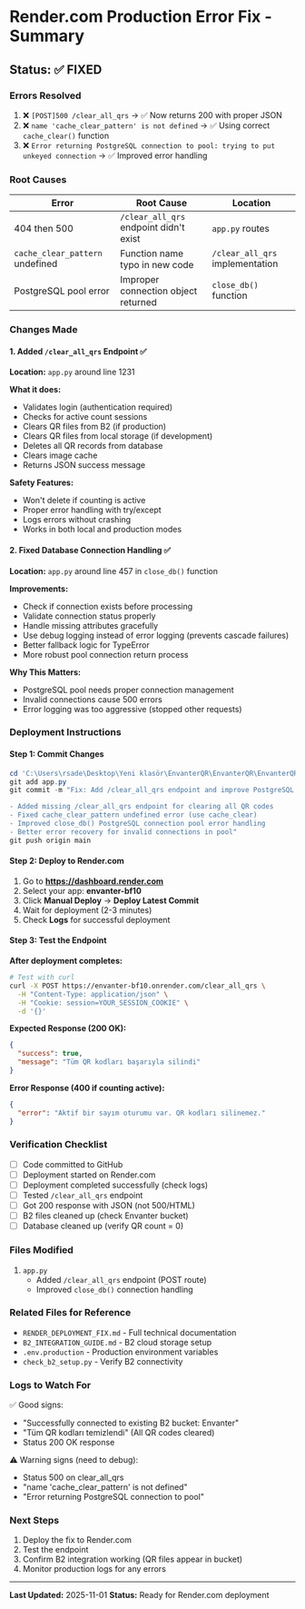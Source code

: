 # Render.com Production Error Fix - Summary

## Status: ✅ FIXED

### Errors Resolved
1. ❌ `[POST]500 /clear_all_qrs` → ✅ Now returns 200 with proper JSON
2. ❌ `name 'cache_clear_pattern' is not defined` → ✅ Using correct `cache_clear()` function
3. ❌ `Error returning PostgreSQL connection to pool: trying to put unkeyed connection` → ✅ Improved error handling

### Root Causes
| Error | Root Cause | Location |
|-------|-----------|----------|
| 404 then 500 | `/clear_all_qrs` endpoint didn't exist | `app.py` routes |
| `cache_clear_pattern` undefined | Function name typo in new code | `/clear_all_qrs` implementation |
| PostgreSQL pool error | Improper connection object returned | `close_db()` function |

### Changes Made

#### 1. Added `/clear_all_qrs` Endpoint ✅
**Location:** `app.py` around line 1231

**What it does:**
- Validates login (authentication required)
- Checks for active count sessions
- Clears QR files from B2 (if production)
- Clears QR files from local storage (if development)
- Deletes all QR records from database
- Clears image cache
- Returns JSON success message

**Safety Features:**
- Won't delete if counting is active
- Proper error handling with try/except
- Logs errors without crashing
- Works in both local and production modes

#### 2. Fixed Database Connection Handling ✅
**Location:** `app.py` around line 457 in `close_db()` function

**Improvements:**
- Check if connection exists before processing
- Validate connection status properly
- Handle missing attributes gracefully
- Use debug logging instead of error logging (prevents cascade failures)
- Better fallback logic for TypeError
- More robust pool connection return process

**Why This Matters:**
- PostgreSQL pool needs proper connection management
- Invalid connections cause 500 errors
- Error logging was too aggressive (stopped other requests)

### Deployment Instructions

#### Step 1: Commit Changes
```powershell
cd 'C:\Users\rsade\Desktop\Yeni klasör\EnvanterQR\EnvanterQR\EnvanterQR\EnvanterQR'
git add app.py
git commit -m "Fix: Add /clear_all_qrs endpoint and improve PostgreSQL pool handling

- Added missing /clear_all_qrs endpoint for clearing all QR codes
- Fixed cache_clear_pattern undefined error (use cache_clear)
- Improved close_db() PostgreSQL connection pool error handling
- Better error recovery for invalid connections in pool"
git push origin main
```

#### Step 2: Deploy to Render.com
1. Go to **https://dashboard.render.com**
2. Select your app: **envanter-bf10**
3. Click **Manual Deploy** → **Deploy Latest Commit**
4. Wait for deployment (2-3 minutes)
5. Check **Logs** for successful deployment

#### Step 3: Test the Endpoint
**After deployment completes:**

```bash
# Test with curl
curl -X POST https://envanter-bf10.onrender.com/clear_all_qrs \
  -H "Content-Type: application/json" \
  -H "Cookie: session=YOUR_SESSION_COOKIE" \
  -d '{}'
```

**Expected Response (200 OK):**
```json
{
  "success": true,
  "message": "Tüm QR kodları başarıyla silindi"
}
```

**Error Response (400 if counting active):**
```json
{
  "error": "Aktif bir sayım oturumu var. QR kodları silinemez."
}
```

### Verification Checklist
- [ ] Code committed to GitHub
- [ ] Deployment started on Render.com
- [ ] Deployment completed successfully (check logs)
- [ ] Tested `/clear_all_qrs` endpoint
- [ ] Got 200 response with JSON (not 500/HTML)
- [ ] B2 files cleaned up (check Envanter bucket)
- [ ] Database cleaned up (verify QR count = 0)

### Files Modified
1. `app.py`
   - Added `/clear_all_qrs` endpoint (POST route)
   - Improved `close_db()` connection handling

### Related Files for Reference
- `RENDER_DEPLOYMENT_FIX.md` - Full technical documentation
- `B2_INTEGRATION_GUIDE.md` - B2 cloud storage setup
- `.env.production` - Production environment variables
- `check_b2_setup.py` - Verify B2 connectivity

### Logs to Watch For
✅ Good signs:
- "Successfully connected to existing B2 bucket: Envanter"
- "Tüm QR kodları temizlendi" (All QR codes cleared)
- Status 200 OK response

⚠️ Warning signs (need to debug):
- Status 500 on clear_all_qrs
- "name 'cache_clear_pattern' is not defined"
- "Error returning PostgreSQL connection to pool"

### Next Steps
1. Deploy the fix to Render.com
2. Test the endpoint
3. Confirm B2 integration working (QR files appear in bucket)
4. Monitor production logs for any errors

---

**Last Updated:** 2025-11-01
**Status:** Ready for Render.com deployment
